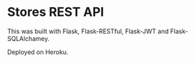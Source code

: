 # Stores REST API

This was built with Flask, Flask-RESTful, Flask-JWT and Flask-SQLAlchamey.

Deployed on Heroku.
